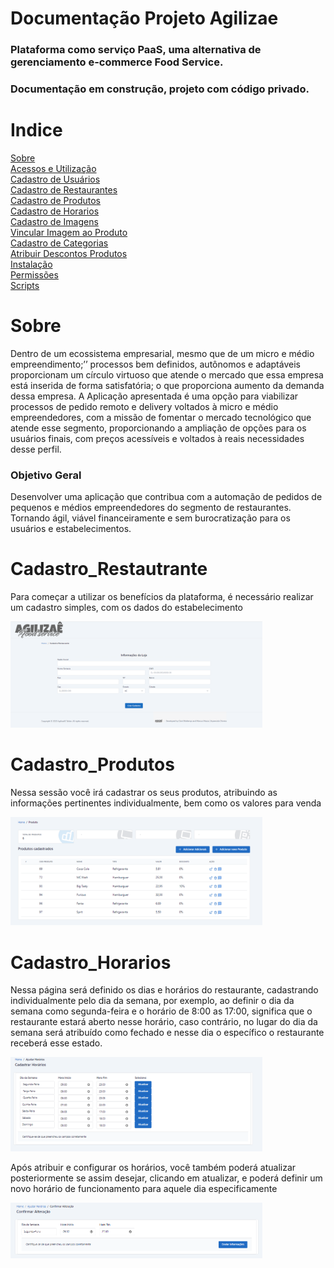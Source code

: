 # Documentação Projeto Agilizae

<h3>Plataforma como serviço PaaS, uma alternativa de gerenciamento e-commerce Food Service.</h3>
<h3>Documentação em construção, projeto com código privado.</h3>

# Indice

<a href="#Sobre">Sobre</a></br>
<a href="#Acessos">Acessos e Utilização</a></br>
<a href="#CadastroUser">Cadastro de Usuários</a></br>
<a href="#Cadastro_Restautrante">Cadastro de Restaurantes</a></br>
<a href="#Cadastro_Produtos">Cadastro de Produtos</a></br>
<a href="#Cadastro_Horarios">Cadastro de Horarios</a></br>
<a href="#Cadastro_Imagens">Cadastro de Imagens</a></br>
<a href="#Vicular_Imagem">Vincular Imagem ao Produto</a></br>
<a href="#Cadastro_Categorias">Cadastro de Categorias</a></br>
<a href="#Descontos_Produto">Atribuir Descontos Produtos</a></br>
<a href="#Instalacao">Instalação</a></br>
<a href="#Permissao">Permissões</a></br>
<a href="#Scripts">Scripts</a></br>

# Sobre

<p>Dentro de um ecossistema empresarial, mesmo que de um micro e médio empreendimento;’’ processos bem definidos, autônomos e adaptáveis proporcionam um círculo virtuoso que atende o mercado que essa empresa está inserida de forma satisfatória; o que proporciona aumento da demanda dessa empresa. A Aplicação apresentada é uma opção para viabilizar processos de pedido remoto e delivery voltados à micro e médio empreendedores, com a missão de fomentar o mercado tecnológico que atende esse segmento, proporcionando a ampliação de opções para os usuários finais, com preços acessíveis e voltados à reais necessidades desse perfil.</p>

<h3>Objetivo Geral</h3>

<p>Desenvolver uma aplicação que contribua com a automação de pedidos de pequenos e médios empreendedores do segmento de restaurantes. Tornando ágil, viável financeiramente e sem burocratização para os usuários e estabelecimentos.</p>


# Cadastro_Restautrante
<p>Para começar a utilizar os benefícios da plataforma, é necessário realizar um cadastro simples, com os dados do estabelecimento</p>

<img width="80%" heigth="70%" src="https://github.com/ClarkMaltempi/Project_Agilizae/blob/main/docs/ImgProjeto/CadastroRestaurante.png"/>
  
# Cadastro_Produtos
<p>Nessa sessão você irá cadastrar os seus produtos, atribuindo as informações pertinentes individualmente, bem como os valores para venda</p>
<img width="80%" heigth="70%" src="https://github.com/ClarkMaltempi/Project_Agilizae/blob/main/docs/ImgProjeto/Cadastro_Produtos.png"/>

# Cadastro_Horarios
<p>Nessa página será definido os dias e horários do restaurante, cadastrando individualmente pelo dia da semana, por exemplo, ao definir o dia da semana como segunda-feira e o horário de 8:00 as 17:00, significa que o restaurante estará aberto nesse horário, caso contrário, no lugar do dia da semana será atribuído como fechado e nesse dia o específico o restaurante receberá esse estado.</p>
<img width="80%" heigth="70%" src="https://github.com/ClarkMaltempi/Project_Agilizae/blob/main/docs/ImgProjeto/HorarioRest.png"/>
<p>Após atribuir e configurar os horários, você também poderá atualizar posteriormente se assim desejar, clicando em atualizar, e poderá definir um novo horário de funcionamento para aquele dia especificamente</p>
<img width="80%" heigth="70%" src="https://github.com/ClarkMaltempi/Project_Agilizae/blob/main/docs/ImgProjeto/EditarHorario.png"/>
